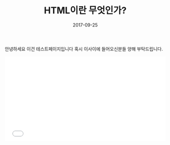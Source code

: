 ﻿---
layout: post
title:  "HTML이란 무엇인가?"
date:   2017-09-25
excerpt: "HTML이 뭔지 어떻게 사용해야할까요"
activity: true
tag:
- WEB
comments: true
---
안녕하세요 이건 테스트페이지입니다
혹시 이사이에 들어오신분들 양해 부탁드립니다.
<iframe height='265' scrolling='no' title='tesst' src='//codepen.io/lukawitch/embed/NwdKMe/?height=265&theme-id=dark&default-tab=html,result&embed-version=2' frameborder='no' allowtransparency='true' allowfullscreen='true' style='width: 100%;'>See the Pen <a href='https://codepen.io/lukawitch/pen/NwdKMe/'>tesst</a> by hestia (<a href='https://codepen.io/lukawitch'>@lukawitch</a>) on <a href='https://codepen.io'>CodePen</a>.
</iframe>
